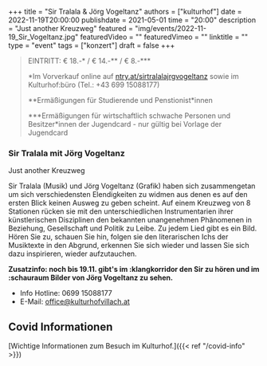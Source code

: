 +++
title = "Sir Tralala & Jörg Vogeltanz"
authors = ["kulturhof"]
date = 2022-11-19T20:00:00
publishdate = 2021-05-01
time = "20:00"
description = "Just another Kreuzweg"
featured = "img/events/2022-11-19_Sir_Vogeltanz.jpg"
featuredVideo = ""
featuredVimeo = ""
linktitle = ""
type = "event"
tags = ["konzert"]
draft = false
+++


> EINTRITT: € 18.-\* / € 14.-\*\* / € 8.-\*\*\*
>
> \*Im Vorverkauf online auf [ntry.at/sirtralalajrgvogeltanz](https://ntry.at/sirtralalajrgvogeltanz) sowie im Kulturhof:büro (Tel.: +43 699 15088177)
> 
> \*\*Ermäßigungen für Studierende und Penstionist\*innen
> 
> \*\*\*Ermäßigungen für wirtschaftlich schwache Personen und Besitzer*innen der Jugendcard - nur gültig bei Vorlage der Jugendcard



### Sir Tralala mit Jörg Vogeltanz

Just another Kreuzweg


Sir Tralala (Musik) und Jörg Vogeltanz (Grafik) haben sich zusammengetan um sich verschiedensten Elendigkeiten zu widmen aus denen es auf den ersten Blick keinen Ausweg zu geben scheint. Auf einem Kreuzweg von 8 Stationen rücken sie mit den unterschiedlichen Instrumentarien ihrer künstlerischen Disziplinen den bekannten unangenehmen Phänomenen in Beziehung, Gesellschaft und Politik zu Leibe. Zu jedem Lied gibt es ein Bild. Hören Sie zu, schauen Sie hin, folgen sie den literarischen Ichs der Musiktexte in den Abgrund, erkennen Sie sich wieder und lassen Sie sich dazu inspirieren, wieder aufzutauchen.


**Zusatzinfo: noch bis 19.11. gibt's im \:klangkorridor den Sir zu hören und im \:schauraum Bilder von Jörg Vogeltanz zu sehen.**



- Info Hotline: 0699 15088177 
- E-Mail: office@kulturhofvillach.at

## Covid Informationen

[Wichtige Informationen zum Besuch im Kulturhof.]({{< ref "/covid-info" >}})
